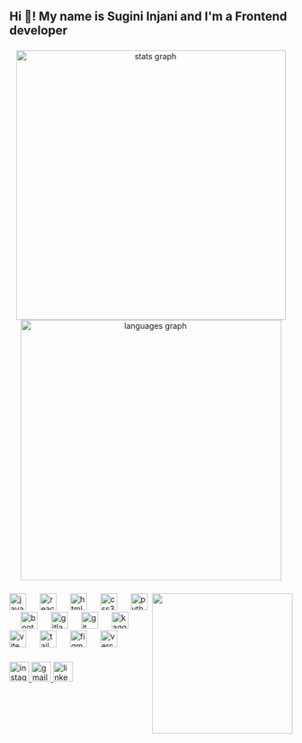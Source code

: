 <h2 align="left">Hi 👋! My name is Sugini Injani and I'm a Frontend developer</h2>

###

<div align="center">
  <img src="https://github-readme-stats.vercel.app/api?username=injanisgg&hide_title=false&hide_rank=false&show_icons=true&include_all_commits=true&count_private=true&disable_animations=false&theme=dracula&locale=en&hide_border=false" style="width:30rem;" alt="stats graph"  />
  <img src="https://github-readme-stats.vercel.app/api/top-langs?username=injanisgg&locale=en&hide_title=false&layout=compact&card_width=320&langs_count=5&theme=dracula&hide_border=false" style="width:29rem;" alt="languages graph"  />
</div>

###

<img align="right" style="height:250px; width:250px;" src="https://github.com/injanisgg/image/blob/master/hello-gg.gif?raw=true"  />

###

<div align="left">
  <img src="https://cdn.jsdelivr.net/gh/devicons/devicon/icons/javascript/javascript-original.svg" style="height:30px; width:30px;" alt="javascript logo"  />
  <img width="16" />
  <img src="https://cdn.jsdelivr.net/gh/devicons/devicon/icons/react/react-original.svg" style="height:30px; width:30px;" alt="react logo"  />
  <img width="16" />
  <img src="https://cdn.jsdelivr.net/gh/devicons/devicon/icons/html5/html5-original.svg" style="height:30px; width:30px;" alt="html5 logo"  />
  <img width="16" />
  <img src="https://cdn.jsdelivr.net/gh/devicons/devicon/icons/css3/css3-original.svg" style="height:30px; width:30px;" alt="css3 logo"  />
  <img width="16" />
  <img src="https://cdn.jsdelivr.net/gh/devicons/devicon/icons/python/python-original.svg" style="height:30px; width:30px;" alt="python logo"  />
  <img width="16" />
  <img src="https://cdn.jsdelivr.net/gh/devicons/devicon/icons/bootstrap/bootstrap-original.svg" style="height:30px; width:30px;" alt="bootstrap logo"  />
  <img width="16" />
  <img src="https://cdn.jsdelivr.net/gh/devicons/devicon/icons/gitlab/gitlab-original.svg" style="height:30px; width:30px;" alt="gitlab logo"  />
  <img width="16" />
  <img src="https://cdn.jsdelivr.net/gh/devicons/devicon/icons/git/git-original.svg" style="height:30px; width:30px;" alt="git logo"  />
  <img width="16" />
  <img src="https://cdn.jsdelivr.net/gh/devicons/devicon/icons/kaggle/kaggle-original.svg" style="height:30px; width:30px;" alt="kaggle logo"  />
  <img width="16" />
  <img src="https://skillicons.dev/icons?i=vite" style="height:30px; width:30px;" alt="vite logo"  />
  <img width="16" />
  <img src="https://skillicons.dev/icons?i=tailwind" style="height:30px; width:30px;" alt="tailwindcss logo"  />
  <img width="16" />
  <img src="https://skillicons.dev/icons?i=figma" style="height:30px; width:30px;" alt="figma logo"  />
  <img width="16" />
  <img src="https://skillicons.dev/icons?i=vercel" style="height:30px; width:30px;" alt="vercel logo"  />
</div>

###

<div align="left">
  <a href="instagram.com/s.injzhani" target="_blank">
    <img src="https://img.shields.io/static/v1?message=Instagram&logo=instagram&label=&color=E4405F&logoColor=white&labelColor=&style=for-the-badge" height="35" alt="instagram logo"  />
  </a>
  <a href="forggdev@gmail.com" target="_blank">
    <img src="https://img.shields.io/static/v1?message=Gmail&logo=gmail&label=&color=D14836&logoColor=white&labelColor=&style=for-the-badge" height="35" alt="gmail logo"  />
  </a>
  <a href="https://www.linkedin.com/in/suginiinjani/" target="_blank">
    <img src="https://img.shields.io/static/v1?message=LinkedIn&logo=linkedin&label=&color=0077B5&logoColor=white&labelColor=&style=for-the-badge" height="35" alt="linkedin logo"  />
  </a>
</div>

###

<br clear="both">



###
